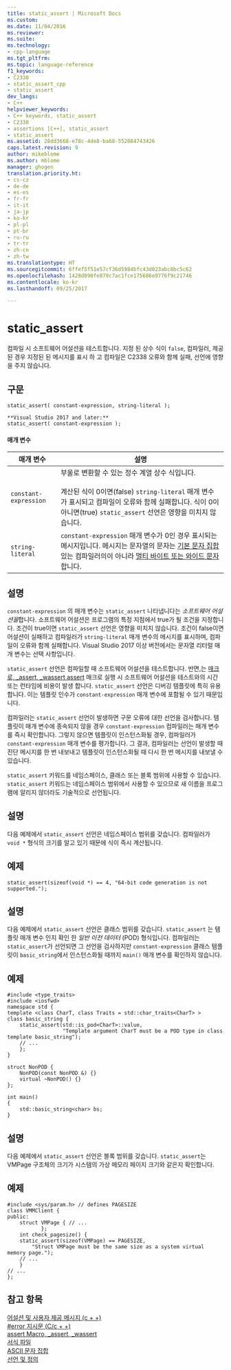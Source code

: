 ```yaml
---
title: static_assert | Microsoft Docs
ms.custom: 
ms.date: 11/04/2016
ms.reviewer: 
ms.suite: 
ms.technology:
- cpp-language
ms.tgt_pltfrm: 
ms.topic: language-reference
f1_keywords:
- C2338
- static_assert_cpp
- static_assert
dev_langs:
- C++
helpviewer_keywords:
- C++ keywords, static_assert
- C2338
- assertions [C++], static_assert
- static_assert
ms.assetid: 28dd3668-e78c-4de8-ba68-552084743426
caps.latest.revision: 9
author: mikeblome
ms.author: mblome
manager: ghogen
translation.priority.ht:
- cs-cz
- de-de
- es-es
- fr-fr
- it-it
- ja-jp
- ko-kr
- pl-pl
- pt-br
- ru-ru
- tr-tr
- zh-cn
- zh-tw
ms.translationtype: HT
ms.sourcegitcommit: 6ffef5f51e57cf36d5984bfc43d023abc8bc5c62
ms.openlocfilehash: 1428d890fe079c7ac1fce175686e9776f9c21746
ms.contentlocale: ko-kr
ms.lasthandoff: 09/25/2017

---
```

# <a name="staticassert"></a>static_assert
컴파일 시 소프트웨어 어설션을 테스트합니다. 지정 된 상수 식이 `false`, 컴파일러, 제공 된 경우 지정된 된 메시지를 표시 하 고 컴파일은 C2338 오류와 함께 실패, 선언에 영향을 주지 않습니다.  
  
## <a name="syntax"></a>구문  
  
```   
static_assert( constant-expression, string-literal );  

**Visual Studio 2017 and later:**
static_assert( constant-expression ); 
```  
  
#### <a name="parameters"></a>매개 변수  
  
|매개 변수|설명|  
|---------------|-----------------|  
|`constant-expression`|부울로 변환할 수 있는 정수 계열 상수 식입니다.<br /><br /> 계산된 식이 0이면(false) `string-literal` 매개 변수가 표시되고 컴파일이 오류와 함께 실패합니다. 식이 0이 아니면(true) `static_assert` 선언은 영향을 미치지 않습니다.|  
|`string-literal`|`constant-expression` 매개 변수가 0인 경우 표시되는 메시지입니다. 메시지는 문자열의 문자는 [기본 문자 집합](../c-language/ascii-character-set.md) 있는 컴파일러의이 아니라 [멀티 바이트 또는 와이드 문자](../c-language/multibyte-and-wide-characters.md)합니다.|  
  
## <a name="remarks"></a>설명  
 `constant-expression` 의 매개 변수는 `static_assert` 나타냅니다는 *소프트웨어 어설션을*합니다. 소프트웨어 어설션은 프로그램의 특정 지점에서 true가 될 조건을 지정합니다. 조건이 true이면 `static_assert` 선언은 영향을 미치지 않습니다. 조건이 false이면 어설션이 실패하고 컴파일러가 `string-literal` 매개 변수의 메시지를 표시하며, 컴파일이 오류와 함께 실패합니다. Visual Studio 2017 이상 버전에서는 문자열 리터럴 매개 변수는 선택 사항입니다. 
  
 `static_assert` 선언은 컴파일할 때 소프트웨어 어설션을 테스트합니다. 반면,는 [매크로, _assert, _wassert assert](../c-runtime-library/reference/assert-macro-assert-wassert.md) 매크로 실행 시 소프트웨어 어설션을 테스트와의 시간 또는 런타임에 비용이 발생 합니다. `static_assert` 선언은 디버깅 템플릿에 특히 유용합니다. 이는 템플릿 인수가 `constant-expression` 매개 변수에 포함될 수 있기 때문입니다.  
  
 컴파일러는 `static_assert` 선언이 발생하면 구문 오류에 대한 선언을 검사합니다. 템플릿이 매개 변수에 종속되지 않을 경우 `constant-expression` 컴파일러는 매개 변수를 즉시 확인합니다. 그렇지 않으면 템플릿이 인스턴스화될 경우, 컴파일러가 `constant-expression` 매개 변수를 평가합니다. 그 결과, 컴파일러는 선언이 발생할 때 진단 메시지를 한 번 내보내고 템플릿이 인스턴스화될 때 다시 한 번 메시지를 내보낼 수 있습니다.  
  
 `static_assert` 키워드를 네임스페이스, 클래스 또는 블록 범위에 사용할 수 있습니다. `static_assert` 키워드는 네임스페이스 범위에서 사용할 수 있으므로 새 이름을 프로그램에 알리지 않더라도 기술적으로 선언됩니다.  
  
## <a name="description"></a>설명  
 다음 예제에서 `static_assert` 선언은 네임스페이스 범위를 갖습니다. 컴파일러가 `void *` 형식의 크기를 알고 있기 때문에 식이 즉시 계산됩니다.  
  
## <a name="example"></a>예제  
  
```  
static_assert(sizeof(void *) == 4, "64-bit code generation is not supported.");  
```  
  
## <a name="description"></a>설명  
 다음 예제에서 `static_assert` 선언은 클래스 범위를 갖습니다. `static_assert` 는 템플릿 매개 변수 인지 확인 한 *일반 이전 데이터* (POD) 형식입니다. 컴파일러는 `static_assert`가 선언되면 그 선언을 검사하지만 `constant-expression` 클래스 템플릿이 `basic_string`에서 인스턴스화될 때까지 `main()` 매개 변수를 확인하지 않습니다.  
  
## <a name="example"></a>예제  
  
```  
#include <type_traits>  
#include <iosfwd>  
namespace std {  
template <class CharT, class Traits = std::char_traits<CharT> >  
class basic_string {  
    static_assert(std::is_pod<CharT>::value,  
                  "Template argument CharT must be a POD type in class template basic_string");  
    // ...  
    };  
}  
  
struct NonPOD {  
    NonPOD(const NonPOD &) {}  
    virtual ~NonPOD() {}  
};  
  
int main()  
{  
    std::basic_string<char> bs;  
}  
```  
  
## <a name="description"></a>설명  
 다음 예제에서 `static_assert` 선언은 블록 범위를 갖습니다. `static_assert`는 VMPage 구조체의 크기가 시스템의 가상 메모리 페이지 크기와 같은지 확인합니다.  
  
## <a name="example"></a>예제  
  
```  
#include <sys/param.h> // defines PAGESIZE  
class VMMClient {  
public:  
    struct VMPage { // ...   
           };  
    int check_pagesize() {  
    static_assert(sizeof(VMPage) == PAGESIZE,  
        "Struct VMPage must be the same size as a system virtual memory page.");  
    // ...  
    }  
// ...  
};  
```  
  
## <a name="see-also"></a>참고 항목  
 [어설션 및 사용자 제공 메시지 (c + +)](../cpp/assertion-and-user-supplied-messages-cpp.md)   
 [#error 지시문 (C/c + +)](../preprocessor/hash-error-directive-c-cpp.md)   
 [assert Macro, _assert, _wassert](../c-runtime-library/reference/assert-macro-assert-wassert.md)   
 [서식 파일](../cpp/templates-cpp.md)   
 [ASCII 문자 집합](../c-language/ascii-character-set.md)   
 [선언 및 정의](declarations-and-definitions-cpp.md)
